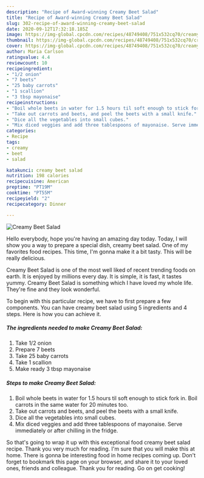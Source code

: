 ```yaml
---
description: "Recipe of Award-winning Creamy Beet Salad"
title: "Recipe of Award-winning Creamy Beet Salad"
slug: 302-recipe-of-award-winning-creamy-beet-salad
date: 2020-09-12T17:32:18.185Z
image: https://img-global.cpcdn.com/recipes/48749408/751x532cq70/creamy-beet-salad-recipe-main-photo.jpg
thumbnail: https://img-global.cpcdn.com/recipes/48749408/751x532cq70/creamy-beet-salad-recipe-main-photo.jpg
cover: https://img-global.cpcdn.com/recipes/48749408/751x532cq70/creamy-beet-salad-recipe-main-photo.jpg
author: Maria Carlson
ratingvalue: 4.4
reviewcount: 10
recipeingredient:
- "1/2 onion"
- "7 beets"
- "25 baby carrots"
- "1 scallion"
- "3 tbsp mayonaise"
recipeinstructions:
- "Boil whole beets in water for 1.5 hours til soft enough to stick fork in. Boil carrots in the same water for 20 minutes too."
- "Take out carrots and beets, and peel the beets with a small knife."
- "Dice all the vegetables into small cubes."
- "Mix diced veggies and add three tablespoons of mayonaise. Serve immediately or after chilling in the fridge."
categories:
- Recipe
tags:
- creamy
- beet
- salad

katakunci: creamy beet salad 
nutrition: 198 calories
recipecuisine: American
preptime: "PT19M"
cooktime: "PT55M"
recipeyield: "2"
recipecategory: Dinner

---
```



![Creamy Beet Salad](https://img-global.cpcdn.com/recipes/48749408/751x532cq70/creamy-beet-salad-recipe-main-photo.jpg)

Hello everybody, hope you're having an amazing day today. Today, I will show you a way to prepare a special dish, creamy beet salad. One of my favorites food recipes. This time, I'm gonna make it a bit tasty. This will be really delicious.

Creamy Beet Salad is one of the most well liked of recent trending foods on earth. It is enjoyed by millions every day. It is simple, it is fast, it tastes yummy. Creamy Beet Salad is something which I have loved my whole life. They're fine and they look wonderful.




To begin with this particular recipe, we have to first prepare a few components. You can have creamy beet salad using 5 ingredients and 4 steps. Here is how you can achieve it.

<!--inarticleads1-->

##### The ingredients needed to make Creamy Beet Salad:

1. Take 1/2 onion
1. Prepare 7 beets
1. Take 25 baby carrots
1. Take 1 scallion
1. Make ready 3 tbsp mayonaise




<!--inarticleads2-->

##### Steps to make Creamy Beet Salad:

1. Boil whole beets in water for 1.5 hours til soft enough to stick fork in. Boil carrots in the same water for 20 minutes too.
1. Take out carrots and beets, and peel the beets with a small knife.
1. Dice all the vegetables into small cubes.
1. Mix diced veggies and add three tablespoons of mayonaise. Serve immediately or after chilling in the fridge.




So that's going to wrap it up with this exceptional food creamy beet salad recipe. Thank you very much for reading. I'm sure that you will make this at home. There is gonna be interesting food in home recipes coming up. Don't forget to bookmark this page on your browser, and share it to your loved ones, friends and colleague. Thank you for reading. Go on get cooking!
